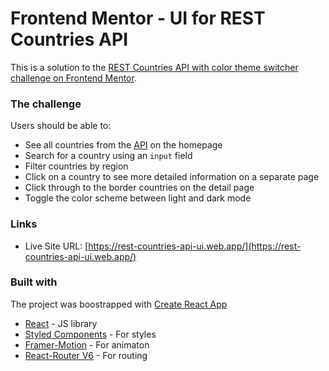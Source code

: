 # Frontend Mentor - UI for REST Countries API

This is a solution to the [REST Countries API with color theme switcher challenge on Frontend Mentor](https://www.frontendmentor.io/challenges/rest-countries-api-with-color-theme-switcher-5cacc469fec04111f7b848ca).

### The challenge

Users should be able to:

- See all countries from the [API](https://restcountries.com/) on the homepage
- Search for a country using an `input` field
- Filter countries by region
- Click on a country to see more detailed information on a separate page
- Click through to the border countries on the detail page
- Toggle the color scheme between light and dark mode

### Links

- Live Site URL: [https://rest-countries-api-ui.web.app/](https://rest-countries-api-ui.web.app/)

### Built with

The project was boostrapped with [Create React App](https://create-react-app.dev/)

- [React](https://reactjs.org/) - JS library
- [Styled Components](https://styled-components.com/) - For styles
- [Framer-Motion](https://www.framer.com/motion/) - For animaton
- [React-Router V6](https://reactrouter.com/docs/en/v6) - For routing